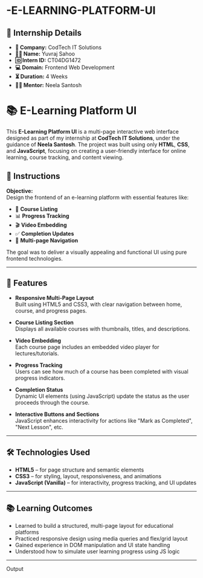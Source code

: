 # -E-LEARNING-PLATFORM-UI

## 📄 Internship Details

- **🏢 Company:** CodTech IT Solutions  
- **👨‍💻 Name:** Yuvraj Sahoo  
- **🆔 Intern ID:** CT04DG1472  
- **💻 Domain:** Frontend Web Development  
- **⏳ Duration:** 4 Weeks  
- **👨‍🏫 Mentor:** Neela Santosh  

# 📚 E-Learning Platform UI

This **E-Learning Platform UI** is a multi-page interactive web interface designed as part of my internship at **CodTech IT Solutions**, under the guidance of **Neela Santosh**. The project was built using only **HTML**, **CSS**, and **JavaScript**, focusing on creating a user-friendly interface for online learning, course tracking, and content viewing.

## 📝 Instructions

**Objective:**  
Design the frontend of an e-learning platform with essential features like:

- 📘 **Course Listing**
- 📊 **Progress Tracking**
- 🎬 **Video Embedding**
- ✅ **Completion Updates**
- 📂 **Multi-page Navigation**

The goal was to deliver a visually appealing and functional UI using pure frontend technologies.

---

## 🚀 Features

- **Responsive Multi-Page Layout**  
  Built using HTML5 and CSS3, with clear navigation between home, course, and progress pages.

- **Course Listing Section**  
  Displays all available courses with thumbnails, titles, and descriptions.

- **Video Embedding**  
  Each course page includes an embedded video player for lectures/tutorials.

- **Progress Tracking**  
  Users can see how much of a course has been completed with visual progress indicators.

- **Completion Status**  
  Dynamic UI elements (using JavaScript) update the status as the user proceeds through the course.

- **Interactive Buttons and Sections**  
  JavaScript enhances interactivity for actions like "Mark as Completed", "Next Lesson", etc.

---

## 🛠️ Technologies Used

- **HTML5** – for page structure and semantic elements  
- **CSS3** – for styling, layout, responsiveness, and animations  
- **JavaScript (Vanilla)** – for interactivity, progress tracking, and UI updates  

---

## 📚 Learning Outcomes

- Learned to build a structured, multi-page layout for educational platforms  
- Practiced responsive design using media queries and flex/grid layout  
- Gained experience in DOM manipulation and UI state handling  
- Understood how to simulate user learning progress using JS logic
  

---
Output

